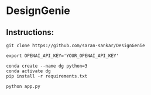 # DesignGenie

## Instructions:
```
git clone https://github.com/saran-sankar/DesignGenie
```
```
export OPENAI_API_KEY='YOUR_OPENAI_API_KEY'
```
```
conda create --name dg python=3
conda activate dg
pip install -r requirements.txt
```
```
python app.py
```
